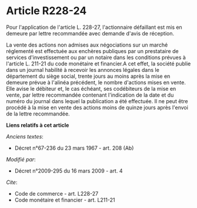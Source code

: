# Article R228-24

Pour l'application de l'article L. 228-27, l'actionnaire défaillant est mis en demeure par lettre recommandée avec demande
d'avis de réception. 

La vente des actions non admises aux négociations sur un marché réglementé est effectuée aux enchères publiques par un
prestataire de services d'investissement ou par un notaire dans les conditions prévues à l'article L. 211-21 du code
monétaire et financier.A cet effet, la société publie dans un journal habilité à recevoir les annonces légales dans le
département du siège social, trente jours au moins après la mise en demeure prévue à l'alinéa précédent, le nombre d'actions
mises en vente. Elle avise le débiteur et, le cas échéant, ses codébiteurs de la mise en vente, par lettre recommandée
contenant l'indication de la date et du numéro du journal dans lequel la publication a été effectuée. Il ne peut être procédé
à la mise en vente des actions moins de quinze jours après l'envoi de la lettre recommandée.

**Liens relatifs à cet article**

_Anciens textes_:

  - Décret n°67-236 du 23 mars 1967 - art. 208 (Ab)

_Modifié par_:

  - Décret n°2009-295 du 16 mars 2009 - art. 4

_Cite_:

  - Code de commerce - art. L228-27
  - Code monétaire et financier - art. L211-21
